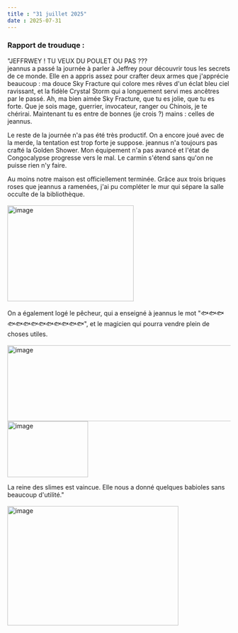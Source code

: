 ```yaml
---
title : "31 juillet 2025"
date : 2025-07-31
---
```

### Rapport de trouduqe :  
"JEFFRWEY ! TU VEUX DU POULET OU PAS ???  
jeannus a passé la journée à parler à Jeffrey pour découvrir tous les secrets de ce monde. Elle en a appris assez pour crafter deux armes que j'apprécie beaucoup : ma douce Sky Fracture qui colore mes rêves d'un éclat bleu ciel ravissant, et la fidèle Crystal Storm qui a longuement servi mes ancêtres par le passé. Ah, ma bien aimée Sky Fracture, que tu es jolie, que tu es forte. Que je sois mage, guerrier, invocateur, ranger ou Chinois, je te chérirai. Maintenant tu es entre de bonnes (je crois ?) mains : celles de jeannus.
  
Le reste de la journée n'a pas été très productif. On a encore joué avec de la merde, la tentation est trop forte je suppose. jeannus n'a toujours pas crafté la Golden Shower. Mon équipement n'a pas avancé et l'état de Congocalypse progresse vers le mal. Le carmin s'étend sans qu'on ne puisse rien n'y faire.

Au moins notre maison est officiellement terminée. Grâce aux trois briques roses que jeannus a ramenées, j'ai pu compléter le mur qui sépare la salle occulte de la bibliothèque.  
<br>
<img width="285" height="216" alt="image" src="https://github.com/user-attachments/assets/a974305d-1020-480a-afba-8d77a248d782" />  
<br>
On a également logé le pêcheur, qui a enseigné à jeannus le mot "🐟🐟🐟🐟🐟🐟🐟🐟🐟🐟🐟🐟🐟", et le magicien qui pourra vendre plein de choses utiles.  
<br>
<img width="558" height="171" alt="image" src="https://github.com/user-attachments/assets/5d694bca-dfc0-4a43-a7c3-f106ea1c364e" /> <img width="182" height="126" alt="image" src="https://github.com/user-attachments/assets/848e023b-5c3b-4f8d-89fc-6159861e2d2b" />

La reine des slimes est vaincue. Elle nous a donné quelques babioles sans beaucoup d'utilité."  
<br>
<img width="386" height="269" alt="image" src="https://github.com/user-attachments/assets/e15dd0c0-8220-4317-b3f0-9bbf37d4c7dc" />
